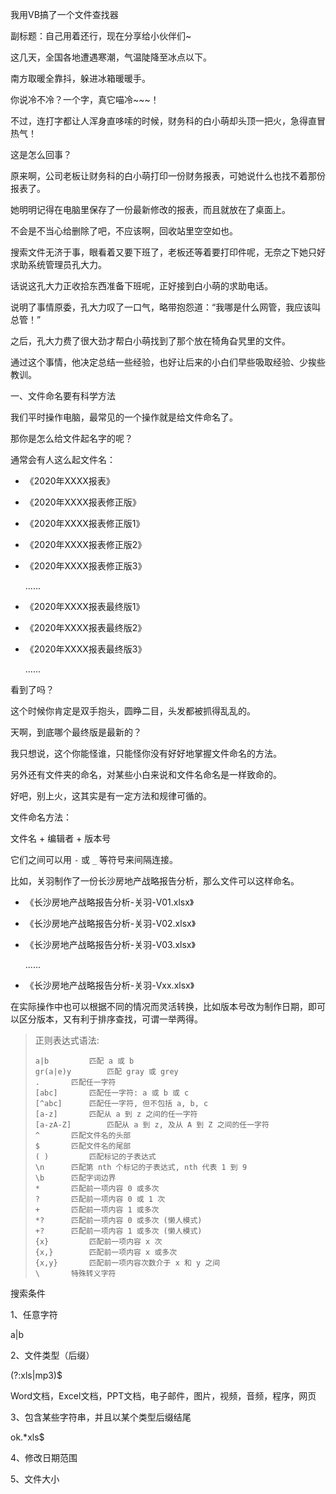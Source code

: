 我用VB搞了一个文件查找器

副标题：自己用着还行，现在分享给小伙伴们~



这几天，全国各地遭遇寒潮，气温陡降至冰点以下。

南方取暖全靠抖，躲进冰箱暖暖手。

你说冷不冷？一个字，真它喵冷~~~！

不过，连打字都让人浑身直哆嗦的时候，财务科的白小萌却头顶一把火，急得直冒热气！

这是怎么回事？



原来啊，公司老板让财务科的白小萌打印一份财务报表，可她说什么也找不着那份报表了。

她明明记得在电脑里保存了一份最新修改的报表，而且就放在了桌面上。

不会是不当心给删除了吧，不应该啊，回收站里空空如也。

搜索文件无济于事，眼看着又要下班了，老板还等着要打印件呢，无奈之下她只好求助系统管理员孔大力。



话说这孔大力正收拾东西准备下班呢，正好接到白小萌的求助电话。

说明了事情原委，孔大力叹了一口气，略带抱怨道：“我哪是什么网管，我应该叫总管！”

之后，孔大力费了很大劲才帮白小萌找到了那个放在犄角旮旯里的文件。

通过这个事情，他决定总结一些经验，也好让后来的小白们早些吸取经验、少挨些教训。



一、文件命名要有科学方法

我们平时操作电脑，最常见的一个操作就是给文件命名了。

那你是怎么给文件起名字的呢？



通常会有人这么起文件名：

* 《2020年XXXX报表》

* 《2020年XXXX报表修正版》

* 《2020年XXXX报表修正版1》

* 《2020年XXXX报表修正版2》

* 《2020年XXXX报表修正版3》

  ......

* 《2020年XXXX报表最终版1》

* 《2020年XXXX报表最终版2》

* 《2020年XXXX报表最终版3》

  ......



看到了吗？

这个时候你肯定是双手抱头，圆睁二目，头发都被抓得乱乱的。

天啊，到底哪个最终版是最新的？

我只想说，这个你能怪谁，只能怪你没有好好地掌握文件命名的方法。

另外还有文件夹的命名，对某些小白来说和文件名命名是一样致命的。

好吧，别上火，这其实是有一定方法和规律可循的。



文件命名方法：

文件名 + 编辑者 + 版本号

它们之间可以用 `-` 或 `_` 等符号来间隔连接。

比如，关羽制作了一份长沙房地产战略报告分析，那么文件可以这样命名。

* 《长沙房地产战略报告分析-关羽-V01.xlsx》

* 《长沙房地产战略报告分析-关羽-V02.xlsx》

* 《长沙房地产战略报告分析-关羽-V03.xlsx》

  ......

* 《长沙房地产战略报告分析-关羽-Vxx.xlsx》



在实际操作中也可以根据不同的情况而灵活转换，比如版本号改为制作日期，即可以区分版本，又有利于排序查找，可谓一举两得。

















>正则表达式语法: 
>```
>a|b		 匹配 a 或 b
>gr(a|e)y		 匹配 gray 或 grey
>.		 匹配任一字符
>[abc]		 匹配任一字符: a 或 b 或 c
>[^abc]		 匹配任一字符, 但不包括 a, b, c
>[a-z]		 匹配从 a 到 z 之间的任一字符
>[a-zA-Z]		 匹配从 a 到 z, 及从 A 到 Z 之间的任一字符
>^		 匹配文件名的头部
>$		 匹配文件名的尾部
>( )		 匹配标记的子表达式
>\n		 匹配第 nth 个标记的子表达式, nth 代表 1 到 9
>\b		 匹配字词边界
>*		 匹配前一项内容 0 或多次
>?		 匹配前一项内容 0 或 1 次
>+		 匹配前一项内容 1 或多次
>*?		 匹配前一项内容 0 或多次 (懒人模式)
>+?		 匹配前一项内容 1 或多次 (懒人模式)
>{x}		 匹配前一项内容 x 次
>{x,}		 匹配前一项内容 x 或多次
>{x,y}		 匹配前一项内容次数介于 x 和 y 之间
>\		 特殊转义字符
>```





搜索条件

1、任意字符

a|b



2、文件类型（后缀）

(?:xls|mp3)$

Word文档，Excel文档，PPT文档，电子邮件，图片，视频，音频，程序，网页



3、包含某些字符串，并且以某个类型后缀结尾

ok.*xls$



4、修改日期范围



5、文件大小



